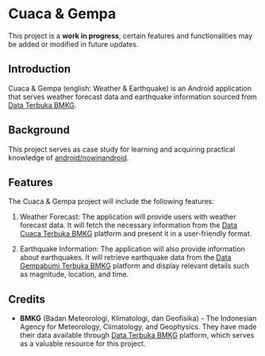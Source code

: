 # Cuaca & Gempa

This project is a **work in progress**, certain features and functionalities may be added or modified in future updates.

## Introduction

Cuaca & Gempa (english: Weather & Earthquake) is an Android application that serves weather forecast data and earthquake information sourced from [Data Terbuka BMKG](https://data.bmkg.go.id).

## Background

This project serves as case study for learning and acquiring practical knowledge of [android/nowinandroid](https://github.com/android/nowinandroid).

## Features

The Cuaca & Gempa project will include the following features:

1. Weather Forecast: The application will provide users with weather forecast data. It will fetch the necessary information from the [Data Cuaca Terbuka BMKG](https://data.bmkg.go.id/prakiraan-cuaca/) platform and present it in a user-friendly format.

2. Earthquake Information: The application will also provide information about earthquakes. It will retrieve earthquake data from the [Data Gempabumi Terbuka BMKG](https://data.bmkg.go.id/gempabumi/) platform and display relevant details such as magnitude, location, and time.

## Credits

* **BMKG** (Badan Meteorologi, Klimatologi, dan Geofisika) - The Indonesian Agency for Meteorology, Climatology, and Geophysics. They have made their data available through [Data Terbuka BMKG](https://data.bmkg.go.id) platform, which serves as a valuable resource for this project.
